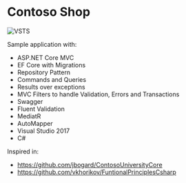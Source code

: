 # Contoso Shop

![VSTS](https://tiagao.visualstudio.com/_apis/public/build/definitions/26d52dd0-7b3c-4d1b-bd8a-523896674d68/5/badge)

Sample application with: 

* ASP.NET Core MVC
* EF Core with Migrations
* Repository Pattern
* Commands and Queries
* Results over exceptions
* MVC Filters to handle Validation, Errors and Transactions
* Swagger
* Fluent Validation
* MediatR
* AutoMapper
* Visual Studio 2017
* C#

Inspired in:

* https://github.com/jbogard/ContosoUniversityCore
* https://github.com/vkhorikov/FuntionalPrinciplesCsharp